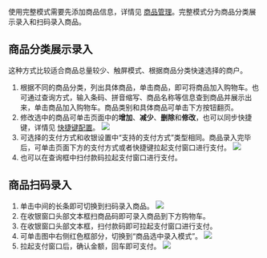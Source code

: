 使用完整模式需要先添加商品信息，详情见 [商品管理](https://cloud.tencent.com/document/product/569/39146)。完整模式分为商品分类展示录入和扫码录入商品。

## 商品分类展示录入
这种方式比较适合商品总量较少、触屏模式、根据商品分类快速选择的商户。
1. 根据不同的商品分类，列出具体商品，单击商品，即可将商品加入购物车。也可通过查询方式，输入条码、拼音缩写、商品名称等信息查到商品并展示出来，单击商品加入购物车。商品类别和具体商品可单击下方按钮翻页。
2. 修改选中的商品可单击页面中的**增加**、**减少**、**删除**和**修改**，也可以同步快捷键，详情见 [快捷键配置](https://cloud.tencent.com/document/product/569/39143)。
![](https://main.qcloudimg.com/raw/4aa504936c3aafefe1cabf2ffc3239d0.png)
3. 可选择的支付方式和收银设置中“支持的支付方式”类型相同。商品录入完毕后，可单击页面下方的支付方式或者快捷键拉起支付窗口进行支付。
 ![](https://main.qcloudimg.com/raw/5e06d46cd70b97c78f72d25b11e2ee42.png)
4. 也可以在查询框中扫付款码拉起支付窗口进行支付。

## 商品扫码录入
1. 单击中间的长条即可切换到扫码录入商品。
![](https://main.qcloudimg.com/raw/1a9322c92f4d2dc7ad933e91f0906e1a.png)
2. 在收银窗口头部文本框扫商品码即可录入商品到下方购物车。
3. 在收银窗口头部文本框，扫付款码即可拉起支付窗口进行支付。
4. 可单击图中右侧红色框部分，切换到“商品选中录入模式”。
![](https://main.qcloudimg.com/raw/c9df30dbe82087862512798dec2858ca.png)
5. 拉起支付窗口后，确认金额，回车即可支付。
![](https://main.qcloudimg.com/raw/fe0c783f9e680291487162015d7f1ae4.png)
